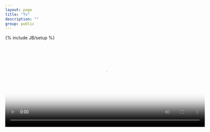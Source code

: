 ```yaml
---
layout: page
title: "Tv"
description: ""
group: public
---
```

{% include JB/setup %}

<video id="testmovie" class="video-js vjs-default-skin" data-setup='{ "controls": true, "autoplay": false, "preload": "auto" }'
width="640" height="264" poster="/images/testmovie.png"
src="http://brightcove.vo.llnwd.net/e1/uds/pd/96980657001/96980657001_109379483001_Bird-CommonRedpoll-iStock-000006369683HD720.mp4">
</video>

